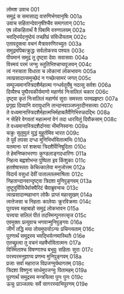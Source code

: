 लोमश उवाच	001  
समुद्रं स समासाद्य वारुणिर्भगवानृषिः	001a  
उवाच सहितान्देवानृषींश्चैव समागतान्	001c  
एष लोकहितार्थं वै पिबामि वरुणालयम्	002a  
भवद्भिर्यदनुष्ठेयं तच्छीघ्रं संविधीयताम्	002c  
एतावदुक्त्वा वचनं मैत्रावरुणिरच्युतः	003a  
समुद्रमपिबत्क्रुद्धः सर्वलोकस्य पश्यतः	003c  
पीयमानं समुद्रं तु दृष्ट्वा देवाः सवासवाः	004a  
विस्मयं परमं जग्मुः स्तुतिभिश्चाप्यपूजयन्	004c  
त्वं नस्त्राता विधाता च लोकानां लोकभावनः	005a  
त्वत्प्रसादात्समुच्छेदं न गच्छेत्सामरं जगत्	005c  
सम्पूज्यमानस्त्रिदशैर्महात्मा गन्धर्वतूर्येषु नदत्सु सर्वशः	006a  
दिव्यैश्च पुष्पैरवकीर्यमाणो महार्णवं निःसलिलं चकार	006c  
दृष्ट्वा कृतं निःसलिलं महार्णवं सुराः समस्ताः परमप्रहृष्टाः	007a  
प्रगृह्य दिव्यानि वरायुधानि तान्दानवाञ्जघ्नुरदीनसत्त्वाः	007c  
ते वध्यमानास्त्रिदशैर्महात्मभिर्महाबलैर्वेगिभिरुन्नदद्भिः	008a  
न सेहिरे वेगवतां महात्मनां वेगं तदा धारयितुं दिवौकसाम्	008c  
ते वध्यमानास्त्रिदशैर्दानवा भीमनिस्वनाः	009a  
चक्रुः सुतुमुलं युद्धं मुहूर्तमिव भारत	009c  
ते पूर्वं तपसा दग्धा मुनिभिर्भावितात्मभिः	010a  
यतमानाः परं शक्त्या त्रिदशैर्विनिषूदिताः	010c  
ते हेमनिष्काभरणाः कुण्डलाङ्गदधारिणः	011a  
निहत्य बह्वशोभन्त पुष्पिता इव किंशुकाः	011c  
हतशेषास्ततः केचित्कालेया मनुजोत्तम	012a  
विदार्य वसुधां देवीं पातालतलमाश्रिताः	012c  
निहतान्दानवान्दृष्ट्वा त्रिदशा मुनिपुङ्गवम्	013a  
तुष्टुवुर्विविधैर्वाक्यैरिदं चैवाब्रुवन्वचः	013c  
त्वत्प्रसादान्महाभाग लोकैः प्राप्तं महत्सुखम्	014a  
त्वत्तेजसा च निहताः कालेयाः क्रूरविक्रमाः	014c  
पूरयस्व महाबाहो समुद्रं लोकभावन	015a  
यत्त्वया सलिलं पीतं तदस्मिन्पुनरुत्सृज	015c  
एवमुक्तः प्रत्युवाच भगवान्मुनिपुङ्गवः	016a  
जीर्णं तद्धि मया तोयमुपायोऽन्यः प्रचिन्त्यताम्	016c  
पूरणार्थं समुद्रस्य भवद्भिर्यत्नमास्थितैः	016e  
एतच्छ्रुत्वा तु वचनं महर्षेर्भावितात्मनः	017a  
विस्मिताश्च विषण्णाश्च बभूवुः सहिताः सुराः	017c  
परस्परमनुज्ञाप्य प्रणम्य मुनिपुङ्गवम्	018a  
प्रजाः सर्वा महाराज विप्रजग्मुर्यथागतम्	018c  
त्रिदशा विष्णुना सार्धमुपजग्मुः पितामहम्	019a  
पूरणार्थं समुद्रस्य मन्त्रयित्वा पुनः पुनः	019c  
ऊचुः प्राञ्जलयः सर्वे सागरस्याभिपूरणम्	019e  
